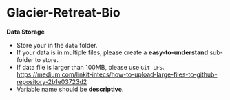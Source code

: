 # Glacier-Retreat-Bio

**Data Storage**
- Store your in the `data` folder.
- If your data is in multiple files, please create a **easy-to-understand** sub-folder to store.
- If data file is larger than 100MB, please use `Git LFS`. https://medium.com/linkit-intecs/how-to-upload-large-files-to-github-repository-2b1e03723d2
- Variable name should be **descriptive**.
